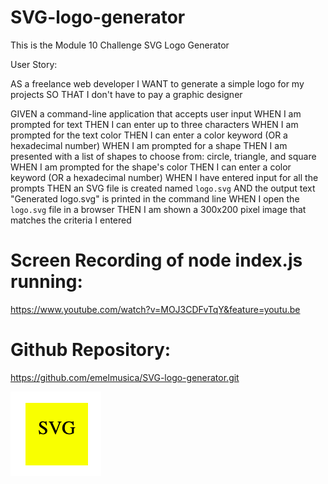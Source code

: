 # SVG-logo-generator

This is the Module 10 Challenge SVG Logo Generator

User Story:

AS a freelance web developer
I WANT to generate a simple logo for my projects
SO THAT I don't have to pay a graphic designer

GIVEN a command-line application that accepts user input
WHEN I am prompted for text
THEN I can enter up to three characters
WHEN I am prompted for the text color
THEN I can enter a color keyword (OR a hexadecimal number)
WHEN I am prompted for a shape
THEN I am presented with a list of shapes to choose from: circle, triangle, and square
WHEN I am prompted for the shape's color
THEN I can enter a color keyword (OR a hexadecimal number)
WHEN I have entered input for all the prompts
THEN an SVG file is created named `logo.svg`
AND the output text "Generated logo.svg" is printed in the command line
WHEN I open the `logo.svg` file in a browser
THEN I am shown a 300x200 pixel image that matches the criteria I entered

# Screen Recording of node index.js running:

https://www.youtube.com/watch?v=MOJ3CDFvTqY&feature=youtu.be

# Github Repository:

https://github.com/emelmusica/SVG-logo-generator.git


![Screen Grab of generated img](<Assets/Photos/Screen Shot of SVG Logo.png>)